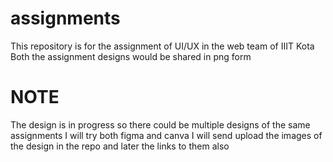 # assignments

This repository is for the assignment of UI/UX in the web team of IIIT Kota
Both the assignment designs would be shared in png form 

# NOTE
The design is in progress so there could be multiple designs of the same assignments
I will try both figma and canva 
I will send upload the images of the design in the repo and later the links to them also
